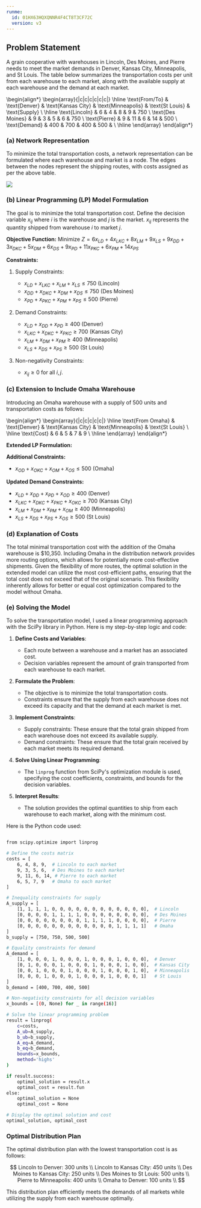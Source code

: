 ```yaml
---
runme:
  id: 01HX63HQXQNNR4F4CT8T3CF72C
  version: v3
---
```


## Problem Statement

A grain cooperative with warehouses in Lincoln, Des Moines, and Pierre needs to meet the market demands in Denver, Kansas City, Minneapolis, and St Louis. The table below summarizes the transportation costs per unit from each warehouse to each market, along with the available supply at each warehouse and the demand at each market.

\begin{align*}
\begin{array}{|c|c|c|c|c|c|}
\hline
\text{From/To} & \text{Denver} & \text{Kansas City} & \text{Minneapolis} & \text{St Louis} & \text{Supply} \\
\hline
\text{Lincoln} & 6 & 4 & 8 & 9 & 750 \\
\text{Des Moines} & 9 & 3 & 5 & 6 & 750 \\
\text{Pierre} & 9 & 11 & 6 & 14 & 500 \\
\text{Demand} & 400 & 700 & 400 & 500 & \\
\hline
\end{array}
\end{align*}

### (a) Network Representation

To minimize the total transportation costs, a network representation can be formulated where each warehouse and market is a node. The edges between the nodes represent the shipping routes, with costs assigned as per the above table.


[![](https://mermaid.ink/img/pako:eNqFUtFOwjAU_ZXmPmEyljHWtSuJL_ImJEbii9aHhlVosrXL2hmR8O-WDXUODPfpnN5zbs9N7h7WJpfAYFOLaosWjzOuka-F0mtT6BcOJ4RGBEfoSStnbzi8ovH4Fs2lfpe113QAjZKoJ_k7qTXcC22FvVNu500dQUfmh19xLpXWUlSmUNZbe-z6pyu3ME1rW7kQtRiN8MDU2ebSLo3S0rY7WdSR_1efDWyDJS-2e9kv9k9xfzI9KFnX0gfqwCD6eZiT7GKSXu88Rq_5mwECKGVdCpX7G9kfhRzcVpaSA_OwUJut48D1wQtF48xqp9fAXN3IAJoqF07OlfC3VQJ7E4X1r5XQz8aU3yJPge3hA1ichpSm2RTHKcVJnCVxADtgSUpCjDFNCcaTjETpIYDPdkAUkinxRSklJKFkQgOQuXKmXnY33Z724QtV0OOz?type=png)](https://mermaid.live/edit#pako:eNqFUtFOwjAU_ZXmPmEyljHWtSuJL_ImJEbii9aHhlVosrXL2hmR8O-WDXUODPfpnN5zbs9N7h7WJpfAYFOLaosWjzOuka-F0mtT6BcOJ4RGBEfoSStnbzi8ovH4Fs2lfpe113QAjZKoJ_k7qTXcC22FvVNu500dQUfmh19xLpXWUlSmUNZbe-z6pyu3ME1rW7kQtRiN8MDU2ebSLo3S0rY7WdSR_1efDWyDJS-2e9kv9k9xfzI9KFnX0gfqwCD6eZiT7GKSXu88Rq_5mwECKGVdCpX7G9kfhRzcVpaSA_OwUJut48D1wQtF48xqp9fAXN3IAJoqF07OlfC3VQJ7E4X1r5XQz8aU3yJPge3hA1ichpSm2RTHKcVJnCVxADtgSUpCjDFNCcaTjETpIYDPdkAUkinxRSklJKFkQgOQuXKmXnY33Z724QtV0OOz)



### (b) Linear Programming (LP) Model Formulation

The goal is to minimize the total transportation cost. Define the decision variable $x_{ij}$ where $i$ is the warehouse and $j$ is the market. $x_{ij}$ represents the quantity shipped from warehouse $i$ to market $j$.

__Objective Function:__
Minimize $Z = 6x_{LD} + 4x_{LKC} + 8x_{LM} + 9x_{LS} + 9x_{DD} + 3x_{DKC} + 5x_{DM} + 6x_{DS} + 9x_{PD} + 11x_{PKC} + 6x_{PM} + 14x_{PS}$

**Constraints:**

1. Supply Constraints:

   - $x_{LD} + x_{LKC} + x_{LM} + x_{LS} \leq 750$ (Lincoln)
   - $x_{DD} + x_{DKC} + x_{DM} + x_{DS} \leq 750$ (Des Moines)
   - $x_{PD} + x_{PKC} + x_{PM} + x_{PS} \leq 500$ (Pierre)

2. Demand Constraints:

   - $x_{LD} + x_{DD} + x_{PD} \geq 400$ (Denver)
   - $x_{LKC} + x_{DKC} + x_{PKC} \geq 700$ (Kansas City)
   - $x_{LM} + x_{DM} + x_{PM} \geq 400$ (Minneapolis)
   - $x_{LS} + x_{DS} + x_{PS} \geq 500$ (St Louis)

3. Non-negativity Constraints:

   - $x_{ij} \geq 0$ for all $i,j$.

### (c) Extension to Include Omaha Warehouse

Introducing an Omaha warehouse with a supply of 500 units and transportation costs as follows:

\begin{align*}
\begin{array}{|c|c|c|c|c|}
\hline
\text{From Omaha} & \text{Denver} & \text{Kansas City} & \text{Minneapolis} & \text{St Louis} \\
\hline
\text{Cost} & 6 & 5 & 7 & 9 \\
\hline
\end{array}
\end{align*}

**Extended LP Formulation:**

**Additional Constraints:**

- $x_{OD} + x_{OKC} + x_{OM} + x_{OS} \leq 500$ (Omaha)

**Updated Demand Constraints:**

- $x_{LD} + x_{DD} + x_{PD} + x_{OD} \geq 400$ (Denver)
- $x_{LKC} + x_{DKC} + x_{PKC} + x_{OKC} \geq 700$ (Kansas City)
- $x_{LM} + x_{DM} + x_{PM} + x_{OM} \geq 400$ (Minneapolis)
- $x_{LS} + x_{DS} + x_{PS} + x_{OS} \geq 500$ (St Louis)

### (d) Explanation of Costs


The total minimal transportation cost with the addition of the Omaha warehouse is $10,350. Including Omaha in the distribution network provides more routing options, which allows for potentially more cost-effective shipments. Given the flexibility of more routes, the optimal solution in the extended model can utilize the most cost-efficient paths, ensuring that the total cost does not exceed that of the original scenario. This flexibility inherently allows for better or equal cost optimization compared to the model without Omaha.

### (e) Solving the Model


To solve the transportation model, I used a linear programming approach with the SciPy library in Python. Here is my step-by-step logic and code:

1. **Define Costs and Variables**:
    - Each route between a warehouse and a market has an associated cost.
    - Decision variables represent the amount of grain transported from each warehouse to each market.

2. **Formulate the Problem**:
    - The objective is to minimize the total transportation costs.
    - Constraints ensure that the supply from each warehouse does not exceed its capacity and that the demand at each market is met.

3. **Implement Constraints**:
    - Supply constraints: These ensure that the total grain shipped from each warehouse does not exceed its available supply.
    - Demand constraints: These ensure that the total grain received by each market meets its required demand.

4. **Solve Using Linear Programming**:
    - The `linprog` function from SciPy's optimization module is used, specifying the cost coefficients, constraints, and bounds for the decision variables.

5. **Interpret Results**:
    - The solution provides the optimal quantities to ship from each warehouse to each market, along with the minimum cost.

Here is the Python code used:

```sh {"id":"01HX64046E6YQGBERH70FFWQZN"}

from scipy.optimize import linprog

# Define the costs matrix
costs = [
    6, 4, 8, 9,  # Lincoln to each market
    9, 3, 5, 6,  # Des Moines to each market
    9, 11, 6, 14, # Pierre to each market
    6, 5, 7, 9   # Omaha to each market
]

# Inequality constraints for supply
A_supply = [
    [1, 1, 1, 1, 0, 0, 0, 0, 0, 0, 0, 0, 0, 0, 0, 0],  # Lincoln
    [0, 0, 0, 0, 1, 1, 1, 1, 0, 0, 0, 0, 0, 0, 0, 0],  # Des Moines
    [0, 0, 0, 0, 0, 0, 0, 0, 1, 1, 1, 1, 0, 0, 0, 0],  # Pierre
    [0, 0, 0, 0, 0, 0, 0, 0, 0, 0, 0, 0, 1, 1, 1, 1]   # Omaha
]
b_supply = [750, 750, 500, 500]

# Equality constraints for demand
A_demand = [
    [1, 0, 0, 0, 1, 0, 0, 0, 1, 0, 0, 0, 1, 0, 0, 0],  # Denver
    [0, 1, 0, 0, 0, 1, 0, 0, 0, 1, 0, 0, 0, 1, 0, 0],  # Kansas City
    [0, 0, 1, 0, 0, 0, 1, 0, 0, 0, 1, 0, 0, 0, 1, 0],  # Minneapolis
    [0, 0, 0, 1, 0, 0, 0, 1, 0, 0, 0, 1, 0, 0, 0, 1]   # St Louis
]
b_demand = [400, 700, 400, 500]

# Non-negativity constraints for all decision variables
x_bounds = [(0, None) for _ in range(16)]

# Solve the linear programming problem
result = linprog(
    c=costs,
    A_ub=A_supply,
    b_ub=b_supply,
    A_eq=A_demand,
    b_eq=b_demand,
    bounds=x_bounds,
    method='highs'
)

if result.success:
    optimal_solution = result.x
    optimal_cost = result.fun
else:
    optimal_solution = None
    optimal_cost = None

# Display the optimal solution and cost
optimal_solution, optimal_cost
```

### Optimal Distribution Plan

The optimal distribution plan with the lowest transportation cost is as follows:

$$
Lincoln to Denver: 300 units \\
Lincoln to Kansas City: 450 units \\
Des Moines to Kansas City: 250 units \\
Des Moines to St Louis: 500 units \\
Pierre to Minneapolis: 400 units \\
Omaha to Denver: 100 units \\
$$

This distribution plan efficiently meets the demands of all markets while utilizing the supply from each warehouse optimally.
